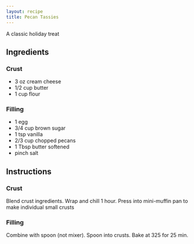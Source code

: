 ```yaml
---
layout: recipe
title: Pecan Tassies
---
```


A classic holiday treat

## Ingredients
### Crust
* 3 oz cream cheese
* 1/2 cup butter
* 1 cup flour

### Filling
* 1 egg
* 3/4 cup brown sugar
* 1 tsp vanilla
* 2/3 cup chopped pecans
* 1 Tbsp butter softened
* pinch salt

## Instructions
### Crust
Blend crust ingredients. Wrap and chill 1 hour. Press into mini-muffin pan to make individual small crusts

### Filling
Combine with spoon (not mixer). Spoon into crusts. Bake at 325 for 25 min.
